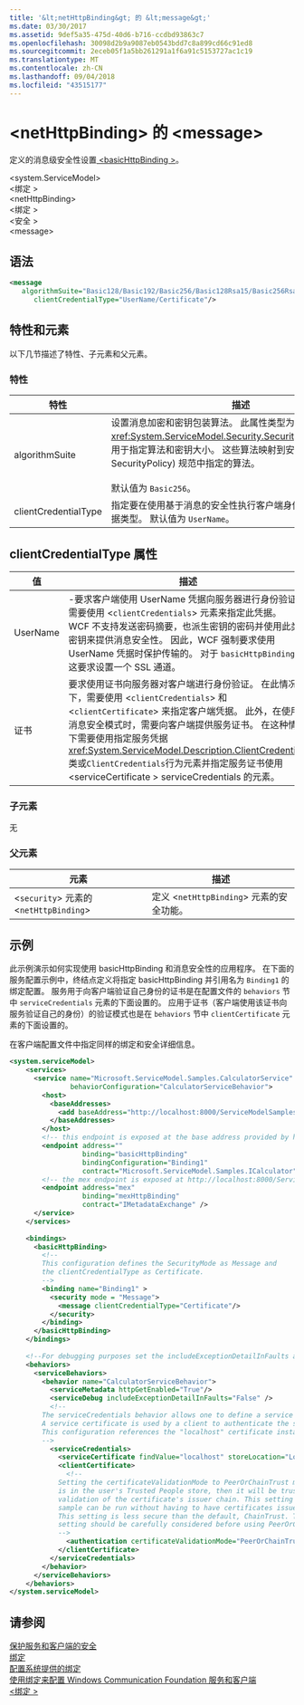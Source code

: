 ```yaml
---
title: '&lt;netHttpBinding&gt; 的 &lt;message&gt;'
ms.date: 03/30/2017
ms.assetid: 9def5a35-475d-40d6-b716-ccdbd93863c7
ms.openlocfilehash: 30098d2b9a9087eb0543bdd7c8a899cd66c91ed8
ms.sourcegitcommit: 2eceb05f1a5bb261291a1f6a91c5153727ac1c19
ms.translationtype: MT
ms.contentlocale: zh-CN
ms.lasthandoff: 09/04/2018
ms.locfileid: "43515177"
---
```

# <a name="ltmessagegt-of-ltnethttpbindinggt"></a>&lt;netHttpBinding&gt; 的 &lt;message&gt;
定义的消息级安全性设置[ \<basicHttpBinding >](../../../../../docs/framework/configure-apps/file-schema/wcf/basichttpbinding.md)。  
  
 \<system.ServiceModel>  
\<绑定 >  
\<netHttpBinding>  
\<绑定 >  
\<安全 >  
\<message>  
  
## <a name="syntax"></a>语法  
  
```xml  
<message   
   algorithmSuite="Basic128/Basic192/Basic256/Basic128Rsa15/Basic256Rsa15/TripleDes/TripleDesRsa15/Basic128Sha256/Basic192Sha256/TripleDesSha256/Basic128Sha256Rsa15/Basic192Sha256Rsa15/Basic256Sha256Rsa15/TripleDesSha256Rsa15"  
      clientCredentialType="UserName/Certificate"/>  
```  
  
## <a name="attributes-and-elements"></a>特性和元素  
 以下几节描述了特性、子元素和父元素。  
  
### <a name="attributes"></a>特性  
  
|特性|描述|  
|---------------|-----------------|  
|algorithmSuite|设置消息加密和密钥包装算法。 此属性类型为 <xref:System.ServiceModel.Security.SecurityAlgorithmSuite>，用于指定算法和密钥大小。 这些算法映射到安全策略语言 (WS-SecurityPolicy) 规范中指定的算法。<br /><br /> 默认值为 `Basic256`。|  
|clientCredentialType|指定要在使用基于消息的安全性执行客户端身份验证时使用的凭据类型。 默认值为 `UserName`。|  
  
## <a name="clientcredentialtype-attribute"></a>clientCredentialType 属性  
  
|值|描述|  
|-----------|-----------------|  
|UserName|-要求客户端使用 UserName 凭据向服务器进行身份验证。 需要使用 <`clientCredentials`> 元素来指定此凭据。<br />WCF 不支持发送密码摘要，也派生密钥的密码并使用此类密钥来提供消息安全性。 因此，WCF 强制要求使用 UserName 凭据时保护传输的。 对于 `basicHttpBinding`，这要求设置一个 SSL 通道。|  
|证书|要求使用证书向服务器对客户端进行身份验证。 在此情况下，需要使用 <`clientCredentials`> 和 <`clientCertificate`> 来指定客户端凭据。 此外，在使用消息安全模式时，需要向客户端提供服务证书。 在这种情况下需要使用指定服务凭据<xref:System.ServiceModel.Description.ClientCredentials>类或`ClientCredentials`行为元素并指定服务证书使用\<serviceCertificate > serviceCredentials 的元素。|  
  
### <a name="child-elements"></a>子元素  
 无  
  
### <a name="parent-elements"></a>父元素  
  
|元素|描述|  
|-------------|-----------------|  
|<`security`> 元素的 <`netHttpBinding`>|定义 <`netHttpBinding`> 元素的安全功能。|  
  
## <a name="example"></a>示例  
 此示例演示如何实现使用 basicHttpBinding 和消息安全性的应用程序。 在下面的服务配置示例中，终结点定义将指定 basicHttpBinding 并引用名为 `Binding1` 的绑定配置。 服务用于向客户端验证自己身份的证书是在配置文件的 `behaviors` 节中 `serviceCredentials` 元素的下面设置的。 应用于证书（客户端使用该证书向服务验证自己的身份）的验证模式也是在 `behaviors` 节中 `clientCertificate` 元素的下面设置的。  
  
 在客户端配置文件中指定同样的绑定和安全详细信息。  
  
```xml  
<system.serviceModel>  
    <services>  
      <service name="Microsoft.ServiceModel.Samples.CalculatorService"  
               behaviorConfiguration="CalculatorServiceBehavior">  
        <host>  
          <baseAddresses>  
            <add baseAddress="http://localhost:8000/ServiceModelSamples/service"/>  
          </baseAddresses>  
        </host>  
        <!-- this endpoint is exposed at the base address provided by host: http://localhost:8000/ServiceModelSamples/service  -->  
        <endpoint address=""  
                  binding="basicHttpBinding"  
                  bindingConfiguration="Binding1"   
                  contract="Microsoft.ServiceModel.Samples.ICalculator" />  
        <!-- the mex endpoint is exposed at http://localhost:8000/ServiceModelSamples/service/mex -->  
        <endpoint address="mex"  
                  binding="mexHttpBinding"  
                  contract="IMetadataExchange" />  
      </service>  
    </services>  
  
    <bindings>  
      <basicHttpBinding>  
        <!--   
        This configuration defines the SecurityMode as Message and   
        the clientCredentialType as Certificate.  
        -->  
        <binding name="Binding1" >  
          <security mode = "Message">  
            <message clientCredentialType="Certificate"/>  
          </security>  
        </binding>  
      </basicHttpBinding>  
    </bindings>  
  
    <!--For debugging purposes set the includeExceptionDetailInFaults attribute to true-->  
    <behaviors>  
      <serviceBehaviors>  
        <behavior name="CalculatorServiceBehavior">  
          <serviceMetadata httpGetEnabled="True"/>  
          <serviceDebug includeExceptionDetailInFaults="False" />  
          <!--  
        The serviceCredentials behavior allows one to define a service certificate.  
        A service certificate is used by a client to authenticate the service and provide message protection.  
        This configuration references the "localhost" certificate installed during the setup instructions.  
        -->  
          <serviceCredentials>  
            <serviceCertificate findValue="localhost" storeLocation="LocalMachine" storeName="My" x509FindType="FindBySubjectName" />  
            <clientCertificate>  
              <!--   
            Setting the certificateValidationMode to PeerOrChainTrust means that if the certificate   
            is in the user's Trusted People store, then it will be trusted without performing a  
            validation of the certificate's issuer chain. This setting is used here for convenience so that the   
            sample can be run without having to have certificates issued by a certification authority (CA).  
            This setting is less secure than the default, ChainTrust. The security implications of this   
            setting should be carefully considered before using PeerOrChainTrust in production code.   
            -->  
              <authentication certificateValidationMode="PeerOrChainTrust" />  
            </clientCertificate>  
          </serviceCredentials>  
        </behavior>  
      </serviceBehaviors>  
    </behaviors>  
</system.serviceModel>  
```  
  
## <a name="see-also"></a>请参阅  
 [保护服务和客户端的安全](../../../../../docs/framework/wcf/feature-details/securing-services-and-clients.md)  
 [绑定](../../../../../docs/framework/wcf/bindings.md)  
 [配置系统提供的绑定](../../../../../docs/framework/wcf/feature-details/configuring-system-provided-bindings.md)  
 [使用绑定来配置 Windows Communication Foundation 服务和客户端](https://msdn.microsoft.com/library/bd8b277b-932f-472f-a42a-b02bb5257dfb)  
 [\<绑定 >](../../../../../docs/framework/misc/binding.md)
